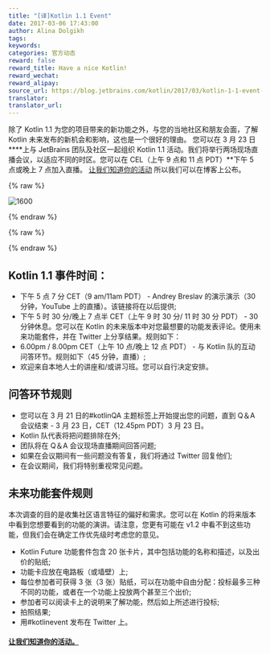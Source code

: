 ```yaml
---
title: "[译]Kotlin 1.1 Event"
date: 2017-03-06 17:43:00
author: Alina Dolgikh
tags:
keywords:
categories: 官方动态
reward: false
reward_title: Have a nice Kotlin!
reward_wechat:
reward_alipay:
source_url: https://blog.jetbrains.com/kotlin/2017/03/kotlin-1-1-event-2/
translator:
translator_url:
---
```


除了 Kotlin 1.1 为您的项目带来的新功能之外，与您的当地社区和朋友会面，了解 Kotlin 未来发布的新机会和影响，这也是一个很好的理由。
您可以在 3 月 23 日****上与 JetBrains 团队及社区一起组织 Kotlin 1.1 活动。我们将举行两场现场直播会议，以适应不同的时区。您可以在 CEL（上午 9 点和 11 点 PDT）**下午 5 点或晚上 7 点加入直播。 [让我们知道你的活动](https://docs.google.com/forms/d/e/1FAIpQLSf6iXcrIpaNIqeeUJI2L6pntS5yy_iI01PbrO9gTMmX0kg5Lw/viewform) 所以我们可以在博客上公布。

{% raw %}
<p><img alt="1600" class="size-full wp-image-4739 aligncenter" data-recalc-dims="1" src="https://i1.wp.com/blog.jetbrains.com/kotlin/files/2017/03/1600.png?resize=640%2C320&amp;ssl=1"/></p>
{% endraw %}


{% raw %}
<p><span id="more-4726"></span></p>
{% endraw %}

## Kotlin 1.1 事件时间：


* 下午 5 点 7 分 CET（9 am/11am PDT） -  Andrey Breslav 的演示演示（30 分钟，YouTube 上的直播）。该链接将在以后提供;
* 下午 5 时 30 分/晚上 7 点半 CET（上午 9 时 30 分/ 11 时 30 分 PDT） -  30 分钟休息。您可以在 Kotlin 的未来版本中对您最想要的功能发表评论。使用未来功能套件，并在 Twitter 上分享结果。规则如下：
* 6.00pm / 8.00pm CET（上午 10 点/晚上 12 点 PDT） - 与 Kotlin 队的互动问答环节。规则如下（45 分钟，直播）;
* 欢迎来自本地人士的讲座和/或讲习班。您可以自行决定安排。

## 问答环节规则


* 您可以在 3 月 21 日的#kotlinQA 主题标签上开始提出您的问题，直到 Q＆A 会议结束 -  3 月 23 日，CET（12.45pm PDT）3 月 23 日。
* Kotlin 队代表将把问题排除在外;
* 团队将在 Q＆A 会议现场直播期间回答问题;
* 如果在会议期间有一些问题没有答复，我们将通过 Twitter 回复他们;
* 在会议期间，我们将特别重视常见问题。

## 未来功能套件规则

本次调查的目的是收集社区语言特征的偏好和需求。您可以在 Kotlin 的将来版本中看到您想要看到的功能的演讲。请注意，您更有可能在 v1.2 中看不到这些功能，但我们会在确定工作优先级时考虑您的意见。

* Kotlin Future 功能套件包含 20 张卡片，其中包括功能的名称和描述，以及出价的贴纸;
* 功能卡应放在电路板（或墙壁）上;
* 每位参加者可获得 3 张（3 张）贴纸，可以在功能中自由分配：投标最多三种不同的功能，或者在一个功能上投放两个甚至三个出价;
* 参加者可以阅读卡上的说明来了解功能，然后如上所述进行投标;
* 拍照结果;
* 用#kotlinevent 发布在 Twitter 上。

#### [让我们知道你的活动。](https://docs.google.com/forms/d/e/1FAIpQLSf6iXcrIpaNIqeeUJI2L6pntS5yy_iI01PbrO9gTMmX0kg5Lw/viewform) 
